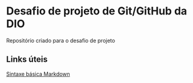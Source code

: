 # Desafio de projeto de Git/GitHub da DIO
Repositório criado para o desafio de projeto

## Links úteis
[Sintaxe básica Markdown](https://www.markdownguide.org/basic-syntax/)
